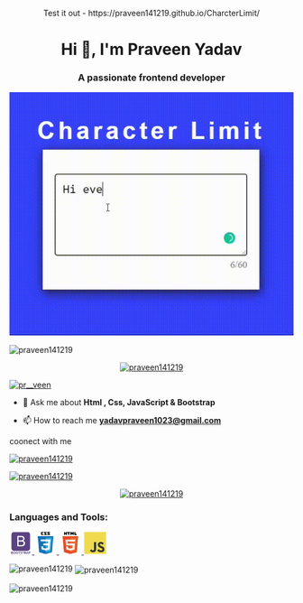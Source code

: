 <p align="center">Test it out - https://praveen141219.github.io/CharcterLimit/</p>


<h1 align="center">Hi 👋, I'm Praveen Yadav</h1>

<h3 align="center">A passionate frontend developer</h3>

![Test Image 6](https://github.com/praveen141219/CharcterLimit/blob/main/CharacterLimit.gif)


<p align="left"> <img src="https://komarev.com/ghpvc/?username=praveen141219&label=Profile%20views&color=0e75b6&style=flat" alt="praveen141219" /> </p>

<p align="center"> <a href="https://github.com/ryo-ma/github-profile-trophy"><img src="https://github-profile-trophy.vercel.app/?username=praveen141219" alt="praveen141219" /></a> </p>

<p align="left"> <a href="https://twitter.com/pr__veen" target="blank"><img src="https://img.shields.io/twitter/follow/pr__veen?logo=twitter&style=for-the-badge" alt="pr__veen" /></a> </p>

- 💬 Ask me about **Html , Css, JavaScript & Bootstrap**

- 📫 How to reach me **yadavpraveen1023@gmail.com**

coonect with me
<p align="left"> <a href="https://www.linkedin.com/in/praveen-yadav-413536125/"><img height = "30px" src="https://content.linkedin.com/content/dam/me/business/en-us/amp/brand-site/v2/bg/LI-Bug.svg.original.svg" alt="praveen141219" /></a> </p>
<p align="left"> <a href="https://twitter.com/pr__veen"><img height = "30px" src="https://about.twitter.com/content/dam/about-twitter/en/brand-toolkit/brand-download-img-1.jpg.twimg.1920.jpg" alt="praveen141219" /></a> </p>
<p align="center"> <a href="https://www.instagram.com/pr__veen/"><img height = "30px" src="https://cdn0.iconfinder.com/data/icons/social-media-circle-6/1024/instagram-256.png" alt="praveen141219" /></a> </p>




<h3 align="left">Languages and Tools:</h3>
<p align="left"> <a href="https://getbootstrap.com" target="_blank"> <img src="https://raw.githubusercontent.com/devicons/devicon/master/icons/bootstrap/bootstrap-plain-wordmark.svg" alt="bootstrap" width="40" height="40"/> </a> <a href="https://www.w3schools.com/css/" target="_blank"> <img src="https://raw.githubusercontent.com/devicons/devicon/master/icons/css3/css3-original-wordmark.svg" alt="css3" width="40" height="40"/> </a> <a href="https://www.w3.org/html/" target="_blank"> <img src="https://raw.githubusercontent.com/devicons/devicon/master/icons/html5/html5-original-wordmark.svg" alt="html5" width="40" height="40"/> </a> <a href="https://developer.mozilla.org/en-US/docs/Web/JavaScript" target="_blank"> <img src="https://raw.githubusercontent.com/devicons/devicon/master/icons/javascript/javascript-original.svg" alt="javascript" width="40" height="40"/> </a> </p>

<p><img align="left" src="https://github-readme-stats.vercel.app/api/top-langs?username=praveen141219&show_icons=true&locale=en&layout=compact" alt="praveen141219" /></p>

<p>&nbsp;<img align="center" src="https://github-readme-stats.vercel.app/api?username=praveen141219&show_icons=true&locale=en" alt="praveen141219" /></p>

<p><img align="center" src="https://github-readme-streak-stats.herokuapp.com/?user=praveen141219&" alt="praveen141219" /></p>
